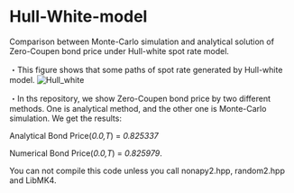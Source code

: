 # Hull-White-model
Comparison between Monte-Carlo simulation and analytical solution of Zero-Coupen bond price under Hull-white spot rate model.

・This figure shows that some paths of spot rate generated by Hull-white model.
![Hull_white](https://user-images.githubusercontent.com/54795218/79717075-8e1b6a00-8313-11ea-8d80-84211afd9948.png)

・In ths repository, we show Zero-Coupen bond price by two different methods. One is analytical method, and the other one is Monte-Carlo simulation. We get the results:

Analytical Bond Price(*0.0,T*) = *0.825337*

Numerical Bond Price(*0.0,T*) = *0.825979*.

You can not compile this code unless you call nonapy2.hpp, random2.hpp and LibMK4.
